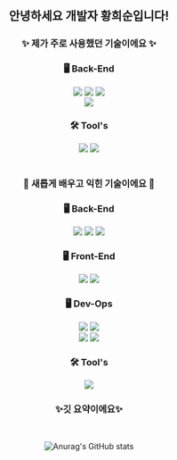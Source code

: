 <div align=center> 
  <h2>안녕하세요 개발자 황희순입니다!</h2>

  <h3>✨ 제가 주로 사용했던 기술이에요 ✨</h3>
  <h3>🖥️ Back-End</h3>
  
  <img src="https://img.shields.io/badge/java-007396?style=for-the-badge&logo=java&logoColor=white">
  <img src="https://img.shields.io/badge/oracle-F80000?style=for-the-badge&logo=oracle&logoColor=white"> 
  <img src="https://img.shields.io/badge/spring-6DB33F?style=for-the-badge&logo=spring&logoColor=white">
  <br>
 
  <img src="https://img.shields.io/badge/apache tomcat-F8DC75?style=for-the-badge&logo=apache tomcat&logoColor=white">

  <h3>🛠️ Tool's</h3>
  <img src="https://img.shields.io/badge/github-181717?style=for-the-badge&logo=github&logoColor=white">
  <img src="https://img.shields.io/badge/eclipse ide-2C2255?style=for-the-badge&logo=eclipse ide&logoColor=white">

  <br>
  <br>
  
  <h3>🌱 새롭게 배우고 익힌 기술이에요 🌱</h3>
  <h3>🖥️ Back-End</h3>
  <img src="https://img.shields.io/badge/springse boot-6DB33F?style=for-the-badge&logo=springboot&logoColor=white">
  <img src="https://img.shields.io/badge/springsecurity-6DB33F?style=for-the-badge&logo=springsecurity&logoColor=white">
  <img src="https://img.shields.io/badge/mariaDB-003545?style=for-the-badge&logo=mariaDB&logoColor=white">

  <h3>🖥️ Front-End</h3>
  <img src="https://img.shields.io/badge/vue.js-4FC08D?style=for-the-badge&logo=vue.js&logoColor=white">
  <img src="https://img.shields.io/badge/javascript-F7DF1E?style=for-the-badge&logo=javascript&logoColor=white">

  <h3>🖥️ Dev-Ops</h3>
  <img src="https://img.shields.io/badge/docker-2496ED?style=for-the-badge&logo=docker&logoColor=white">
  <img src="https://img.shields.io/badge/jenkins-D24939?style=for-the-badge&logo=jenkins&logoColor=white">
  <br>
  <img src="https://img.shields.io/badge/argo-EF7B4D?style=for-the-badge&logo=argo&logoColor=white">
  <img src="https://img.shields.io/badge/kubernetes-326CE5?style=for-the-badge&logo=kubernetes&logoColor=white">

  <h3>🛠️ Tool's</h3>
  <img src="https://img.shields.io/badge/intellij idea-181717?style=for-the-badge&logo=intellijidea&logoColor=white">
  <br>
  <h3>✨깃 요약이에요✨</h3>
  <br>
  
   ![Anurag's GitHub stats](https://github-readme-stats.vercel.app/api?username=aosskfdlrla&show_icons=true&theme=radical)
</div>

<!--
**aosskfdlrla/aosskfdlrla** is a ✨ _special_ ✨ repository because its `README.md` (this file) appears on your GitHub profile.

Here are some ideas to get you started:

- 🔭 I’m currently working on ...
- 🌱 I’m currently learning ...
- 👯 I’m looking to collaborate on ...
- 🤔 I’m looking for help with ...
- 💬 Ask me about ...
- 📫 How to reach me: ...
- 😄 Pronouns: ...
- ⚡ Fun fact: ...
  -->
